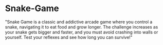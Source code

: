 # Snake-Game
"Snake Game is a classic and addictive arcade 
game where you control a snake, navigating it to 
eat food and grow longer. The challenge increases
as your snake gets bigger and faster, and you 
must avoid crashing into walls or yourself. Test 
your reflexes and see how long you can survive!"
